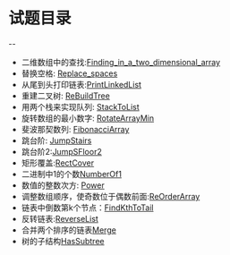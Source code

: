 
# 试题目录
--

- 二维数组中的查找:[Finding_in_a_two_dimensional_array](./Finding_in_a_two_dimensional_array.java)
- 替换空格: [Replace_spaces](./Replace_spaces.java)
- 从尾到头打印链表:[PrintLinkedList](./PrintLinkedList.java)
- 重建二叉树: [ReBuildTree](./ReBuildTree.java)
- 用两个栈来实现队列: [StackToList](./StackToList.java)
- 旋转数组的最小数字: [RotateArrayMin](RotateArrayMin.java)
- 斐波那契数列: [FibonacciArray](FibonacciArray.java)
- 跳台阶: [JumpStairs](JumpStairs.java)
- 跳台阶2:[JumpSFloor2](JumpFloor2.java)
- 矩形覆盖:[RectCover](RectCover.java)
- 二进制中1的个数[NumberOf1](NumberOf1.java)
- 数值的整数次方: [Power](Power.java)
- 调整数组顺序，使奇数位于偶数前面:[ReOrderArray](ReOrderArray.java)
- 链表中倒数第k个节点：[FindKthToTail](FindKthToTail.java)
- 反转链表:[ReverseList](ReverseList.java)
- 合并两个排序的链表[Merge](Merge.java)
- 树的子结构[HasSubtree](HasSubtree.java)